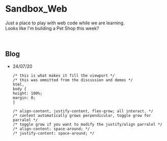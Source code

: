 # Sandbox_Web
Just a place to play with web code while we are learning. <br>
Looks like I'm building a Pet Shop this week?

<br>

## Blog
* 24/07/20
    ```
    /* this is what makes it fill the viewport */
    /* this was ommitted from the discussion and demos */
    html,
    body {
    height: 100%;
    margin: 0;
    }
    ```
    ```
    /* align-content, justify-content, flex-grow; all interact. */
    /* content automatically grows perpendicular, toggle grow for parralel */
    /* toggle grow if you want to modify the justify/align parralel */
    /* align-content: space-around; */
    /* justify-content: space-around; */
    ```
